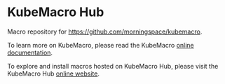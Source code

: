 # KubeMacro Hub

Macro repository for https://github.com/morningspace/kubemacro.

To learn more on KubeMacro, please read the KubeMacro [online documentation](https://morningspace.github.io/kubemacro/docs/#/).

To explore and install macros hosted on KubeMacro Hub, please visit the KubeMacro Hub [online website](https://morningspace.github.io/kubemacro-hub/).
